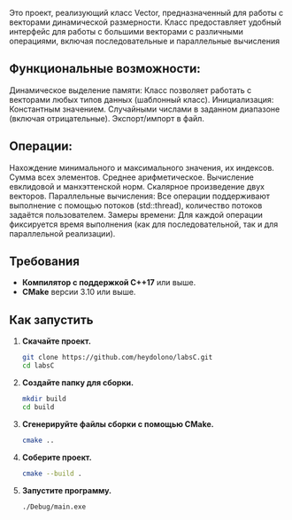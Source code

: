  Это проект, реализующий класс Vector, предназначенный для работы с векторами динамической размерности. Класс предоставляет удобный интерфейс для работы с большими векторами с различными операциями, включая последовательные и параллельные вычисления

## Функциональные возможности:
Динамическое выделение памяти: Класс позволяет работать с векторами любых типов данных (шаблонный класс).
Инициализация:
Константным значением.
Случайными числами в заданном диапазоне (включая отрицательные).
Экспорт/импорт в файл.

## Операции:
Нахождение минимального и максимального значения, их индексов.
Сумма всех элементов.
Среднее арифметическое.
Вычисление евклидовой и манхэттенской норм.
Скалярное произведение двух векторов.
Параллельные вычисления: Все операции поддерживают выполнение с помощью потоков (std::thread), количество потоков задаётся пользователем.
Замеры времени: Для каждой операции фиксируется время выполнения (как для последовательной, так и для параллельной реализации).

## Требования
- **Компилятор с поддержкой C++17** или выше.
- **CMake** версии 3.10 или выше.


## Как запустить
1. **Скачайте проект.**
   ```bash
   git clone https://github.com/heydolono/labsC.git
   cd labsC
   ```

2. **Создайте папку для сборки.**
   ```bash
   mkdir build
   cd build
   ```

3. **Сгенерируйте файлы сборки с помощью CMake.**
   ```bash
   cmake ..
   ```

4. **Соберите проект.**
   ```bash
   cmake --build .
   ```

5. **Запустите программу.**
   ```bash
   ./Debug/main.exe
   ```